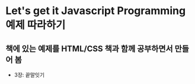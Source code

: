 # Let's get it Javascript Programming 예제 따라하기

## 책에 있는 예제를 HTML/CSS 책과 함께 공부하면서 만들어 봄

- 3장: 끝말잇기

